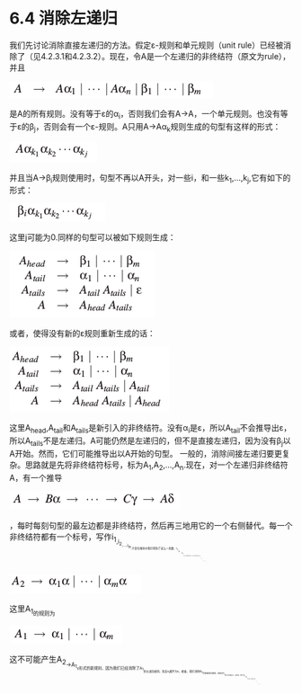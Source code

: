 # 6.4 消除左递归

我们先讨论消除直接左递归的方法。假定&epsilon;-规则和单元规则（unit rule）已经被消除了（见4.2.3.1和4.2.3.2）。现在，令A是一个左递归的非终结符（原文为rule），并且

![图6.4_1](../../img/6.4_1.png)

是A的所有规则。没有等于&epsilon;的&alpha;<sub>i</sub>，否则我们会有A&rarr;A，一个单元规则。也没有等于&epsilon;的&beta;<sub>j</sub>，否则会有一个&epsilon;-规则。A只用A&rarr;A&alpha;<sub>k</sub>规则生成的句型有这样的形式：

![图6.4_2](../../img/6.4_2.png)

并且当A&rarr;&beta;<sub>i</sub>规则使用时，句型不再以A开头，对一些i，和一些k<sub>1</sub>,...,k<sub>j</sub>,它有如下的形式：

![图6.4_3](../../img/6.4_3.png)

这里j可能为0.同样的句型可以被如下规则生成：

![图6.4_4](../../img/6.4_4.png)

或者，使得没有新的&epsilon;规则重新生成的话：

![图6.4_5](../../img/6.4_5.png)

这里A<sub>head</sub>,A<sub>tail</sub>和A<sub>tails</sub>是新引入的非终结符。没有&alpha;<sub>i</sub>是&epsilon;，所以A<sub>tail</sub>不会推导出&epsilon;，所以A<sub>tails</sub>不是左递归。A可能仍然是左递归的，但不是直接左递归，因为没有&beta;<sub>j</sub>以A开始。然而，它们可能推导出以A开始的句型。
一般的，消除间接左递归要更复杂。思路就是先将非终结符标号，标为A<sub>1</sub>,A<sub>2</sub>,...,A<sub>n</sub>.现在，对一个左递归非终结符A，有一个推导

![图6.4_6](../../img/6.4_6.png)

，每时每刻句型的最左边都是非终结符，然后再三地用它的一个右侧替代。每一个非终结符都有一个标号，写作i<sub>1<sub>,i<sub>2<sub>,...,i<sub>m<sub>,于是在推导中我们得到了这么一串数：i<sub>1<sub>,i<sub>2<sub>,...,i<sub>m<sub>,i<sub>1<sub>.现在，如果我们没有任何A<sub>i</sub>&rarr;A<sub>j</sub>&alpha;(j&le;i),这是就不可能的，因为i<sub>1<sub>&lt;i<sub>2<sub>&lt;&dots;&lt;i<sub>m<sub>&lt;i<sub>1<sub>是不可能的。
现在就要消除这样的规则。我们从A<sub>1<sub>开始。对A<sub>1<sub>，要消除了只是直接递归的规则，我们已经看到了应该怎么做。接着轮到A<sub>2<sub>。每一个有着A<sub>2<sub>&rarr;A<sub>1<sub>&alpha;形式的产生式都要被替代成

![图6.4_7](../../img/6.4_7.png)

这里A<sub>1<sub>的规则为

![图6.4_8](../../img/6.4_8.png)

这不可能产生A<sub>2<sub>&rarr;A<sub>1<sub>&gamma;形式的新规则，因为我们已经消除了A<sub>1<sub>的左递归规则，而且&alpha;<sub>i</sub>都不为&epsilon;。接着，我们消除A<sub>2<sub>的直接递归规则。这样对A<sub>2<sub>的工作就结束了。类似的，我们对A<sub>3<sub>到A<sub>n<sub>进行处理，按照总是先替代A<sub>i<sub>&rarr;A<sub>1<sub>&gamma;,再A<sub>i<sub>&rarr;A<sub>2<sub>&delta;等等的顺序。我们必须按照这样的顺序，因为，比如替换一个A<sub>i<sub>&rarr;A<sub>2<sub>&delta;的规则会引入A<sub>i<sub>&rarr;A<sub>3<sub>&gamma;这样的规则，而不会是A<sub>i<sub>&rarr;A<sub>1<sub>&alpha;
